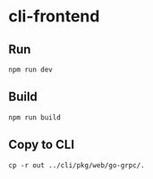 # cli-frontend

## Run

```shell
npm run dev
```

## Build

```shell
npm run build
```

## Copy to CLI

```shell
cp -r out ../cli/pkg/web/go-grpc/. 
```